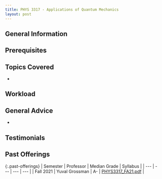 ```yaml
---
title: PHYS 3317 - Applications of Quantum Mechanics
layout: post
---
```


<link rel="stylesheet" href="../main.css">

## General Information

 

## Prerequisites



## Topics Covered

  - 

## Workload



## General Advice

  - 

## Testimonials



## Past Offerings

{:.past-offerings}
| Semester | Professor | Median Grade | Syllabus |
| --- | --- | --- | --- |
| Fall 2021 | Yuval Grossman | A- | <a href="/syllabi/PHYS3317_FA21.pdf">PHYS3317_FA21.pdf</a> |

